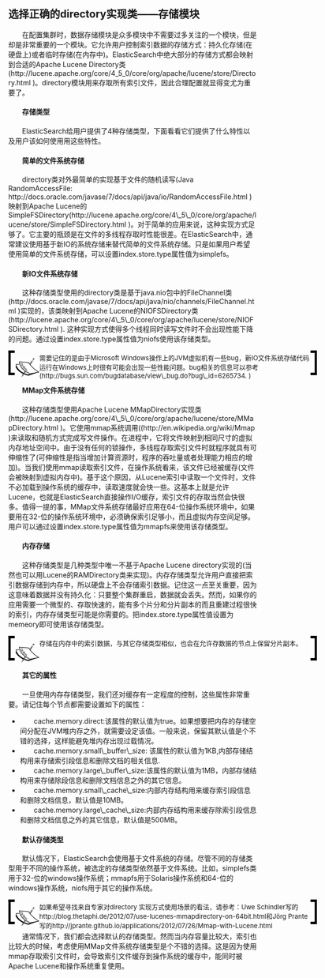 ## 选择正确的directory实现类——存储模块
<div style="text-indent:2em;">
<p>在配置集群时，数据存储模块是众多模块中不需要过多关注的一个模块，但是却是非常重要的一个模块。它允许用户控制索引数据的存储方式：持久化存储(在硬盘上)或者临时存储(在内存中)。ElasticSearch中绝大部分的存储方式都会映射到合适的Apache Lucene Directory类(http://lucene.apache.org/core/4_5_0/core/org/apache/lucene/store/Directory.html )。directory模块用来存取所有索引文件，因此合理配置就显得变尤为重要了。 </p>
<h4>存储类型</h4>
<p>ElasticSearch给用户提供了4种存储类型，下面看看它们提供了什么特性以及用户该如何使用用这些特性。</p>
<h4>简单的文件系统存储</h4>
<p>directory类对外最简单的实现基于文件的随机读写(Java RandomAccessFile: http://docs.oracle.com/javase/7/docs/api/java/io/RandomAccessFile.html )映射到Apache Lucene的SimpleFSDirectory(http://lucene.apache.org/core/4\_5\_0/core/org/apache/lucene/store/SimpleFSDirectory.html )。对于简单的应用来说，这种实现方式足够了。它主要的瓶颈是在文件的多线程存取时性能很差。在ElasticSearch中，通常建议使用基于新IO的系统存储来替代简单的文件系统存储。只是如果用户希望使用简单的文件系统存储，可以设置index.store.type属性值为simplefs。</p>
<h4>新IO文件系统存储</h4>
<p>这种存储类型使用的directory类是基于java.nio包中的FileChannel类(http://docs.oracle.com/javase/7/docs/api/java/nio/channels/FileChannel.html )实现的，该类映射到Apache Lucene的NIOFSDirectory类(http://lucene.apache.org/core/4\_5\_0/core/org/apache/lucene/store/NIOFSDirectory.html ). 这种实现方式使得多个线程同时读写文件时不会出现性能下降的问题。通过设置index.store.type属性值为niofs使用该存储类型。</p>
<!--note structure -->
<div style="height:50px;width:650px;text-indent:0em;">
<div style="float:left;width:13px;height:100%; background:black;">
  <img src="../lm.png" height="40px" width="13px" style="margin-top:5px;"/>
</div>
<div style="float:left;width:50px;height:100%;position:relative;">
	<img src="../note.png" style="position:absolute; top:30%; "/>
</div>
<div style="float:left; width:550px;height:100%;">
	<p style="font-size:13px;margin-top:5px;">需要记住的是由于Microsoft Windows操作上的JVM虚拟机有一些bug，新IO文件系统存储代码运行在Windows上时很有可能会出现一些性能问题。bug相关的信息可以参考(http://bugs.sun.com/bugdatabase/view\_bug.do?bug\_id=6265734. )</p>
</div>
<div style="float:left;width:13px;height:100%;background:black;">
  <img src="../rm.png" height="40px" width="13px" style="margin-top:5px;"/>
</div>
</div> <!-- end of note structure -->

<h4>MMap文件系统存储</h4>
<p>这种存储类型使用Apache Lucene MMapDirectory实现类(http://lucene.apache.org/core/4\_5\_0/core/org/apache/lucene/store/MMapDirectory.html )。它使用mmap系统调用((http://en.wikipedia.org/wiki/Mmap )来读取和随机方式完成写文件操作。在进程中，它将文件映射到相同尺寸的虚拟内存地址空间中。由于没有任何的锁操作，多线程存取索引文件时就程序就具有可伸缩性了(可伸缩性是指当增加计算资源时，程序的吞吐量或者处理能力相应的增加)。当我们使用mmap读取索引文件，在操作系统看来，该文件已经被缓存(文件会被映射到虚拟内存中)。基于这个原因，从Lucene索引中读取一个文件时，文件不必加载到操作系统的缓存中，读取速度就会快一些。这基本上就是允许Lucene，也就是ElasticSearch直接操作I/O缓存，索引文件的存取当然会快很多。值得一提的事，MMap文件系统存储最好应用在64-位操作系统环境中，如果要用在32-位的操作系统环境中，必须确保索引足够小，而且虚拟内存空间足够。用户可以通过设置index.store.type属性值为mmapfs来使用该存储类型。 </p>

<h4>内存存储</h4>
<p>这种存储类型是几种类型中唯一不基于Apache Lucene directory实现的(当然也可以用Lucene的RAMDirectory类来实现)。内存存储类型允许用户直接把索引数据存储到内存中，所以硬盘上不会存储索引数据。记住这一点至关重要，因为这意味着数据并没有持久化：只要整个集群重启，数据就会丢失。然而，如果你的应用需要一个微型的、存取快速的，能有多个片分和分片副本的而且重建过程很快的索引，内存存储类型可能是你需要的。把index.store.type属性值设置为memeory即可使用该存储类型。</p>
<!--note structure -->
<div style="height:50px;width:650px;text-indent:0em;">
<div style="float:left;width:13px;height:100%; background:black;">
  <img src="../lm.png" height="40px" width="13px" style="margin-top:5px;"/>
</div>
<div style="float:left;width:50px;height:100%;position:relative;">
	<img src="../note.png" style="position:absolute; top:30%; "/>
</div>
<div style="float:left; width:550px;height:100%;">
	<p style="font-size:13px;margin-top:5px;">存储在内存中的索引数据，与其它存储类型相似，也会在允许存数据的节点上保留分片副本。</p>
</div>
<div style="float:left;width:13px;height:100%;background:black;">
  <img src="../rm.png" height="40px" width="13px" style="margin-top:5px;"/>
</div>
</div> <!-- end of note structure -->

<h4>其它的属性</h4>
<p>一旦使用内存存储类型，我们还对缓存有一定程度的控制，这些属性非常重要。请记住每个节点都需要设置如下的属性：
<ul>
<li>cache.memory.direct:该属性的默认值为true。如果想要把内存的存储空间分配在JVM堆内存之外，就需要设定该值。一般来说，保留其默认值是个不错的选择，这样能避免堆内存出现过载情况。</li>
<li>cache.memory.small\_buffer\_size: 该属性的默认值为1KB,内部存储结构用来存储索引段信息和删除文档的相关信息.</li>
<li>cache.memory.large\_buffer\_size:该属性的默认值为1MB，内部存储结构用来存储除段信息和删除文档信息之外的其它信息。 </li>
<li> cache.memory.small\_cache\_size:内部内存结构用来缓存索引段信息和删除文档信息，默认值是10MB。 </li>
<li>cache.memory.large\_cache\_size:内部内存结构用来缓存除索引段信息和删除文档信息之外的其它信息，默认值是500MB。 </li>
</ul>
</p>

<h4>默认存储类型</h4>
<p>默认情况下，ElasticSearch会使用基于文件系统的存储。尽管不同的存储类型用于不同的操作系统，被选定的存储类型依然基于文件系统。比如，simplefs类用于32-位的windows操作系统；mmapfs用于Solaris操作系统和64-位的windows操作系统，niofs用于其它的操作系统。</p>

<!--note structure -->
<div style="height:50px;width:650px;text-indent:0em;">
<div style="float:left;width:13px;height:100%; background:black;">
  <img src="../lm.png" height="40px" width="13px" style="margin-top:5px;"/>
</div>
<div style="float:left;width:50px;height:100%;position:relative;">
	<img src="../note.png" style="position:absolute; top:30%; "/>
</div>
<div style="float:left; width:550px;height:100%;">
	<p style="font-size:13px;margin-top:5px;">如果希望寻找来自专家对directory 实现方式使用场景的看法，请参考：Uwe Schindler写的http://blog.thetaphi.de/2012/07/use-lucenes-mmapdirectory-on-64bit.html和Jörg Prante写的http://jprante.github.io/applications/2012/07/26/Mmap-with-Lucene.html </p>
</div>
<div style="float:left;width:13px;height:100%;background:black;">
  <img src="../rm.png" height="40px" width="13px" style="margin-top:5px;"/>
</div>
</div> <!-- end of note structure -->
<p>通常情况下，我们都会选择默认的存储类型。然而当内存容量比较大，索引也比较大的时候，考虑使用MMap文件系统存储类型是个不错的选择。这是因为使用mmap存取索引文件时，会导致索引文件缓存到操作系统的缓存中，能同时被Apache Lucene和操作系统重复使用。</p>
</div>
